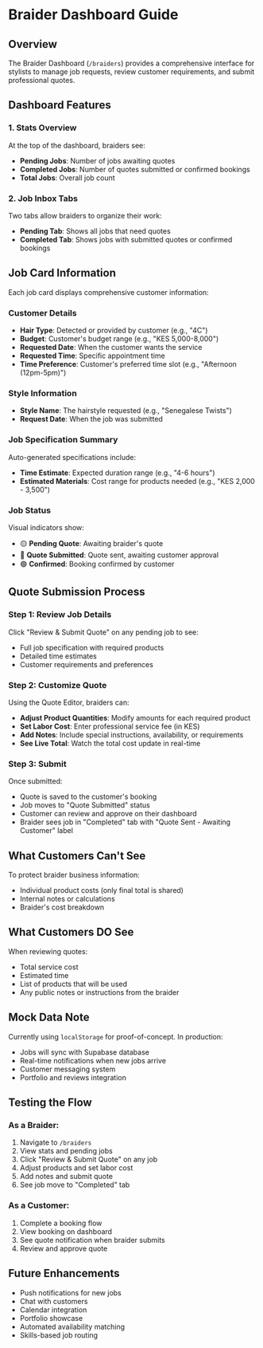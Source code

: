# Braider Dashboard Guide

## Overview

The Braider Dashboard (`/braiders`) provides a comprehensive interface for stylists to manage job requests, review customer requirements, and submit professional quotes.

## Dashboard Features

### 1. **Stats Overview**

At the top of the dashboard, braiders see:

- **Pending Jobs**: Number of jobs awaiting quotes
- **Completed Jobs**: Number of quotes submitted or confirmed bookings
- **Total Jobs**: Overall job count

### 2. **Job Inbox Tabs**

Two tabs allow braiders to organize their work:

- **Pending Tab**: Shows all jobs that need quotes
- **Completed Tab**: Shows jobs with submitted quotes or confirmed bookings

## Job Card Information

Each job card displays comprehensive customer information:

### Customer Details

- **Hair Type**: Detected or provided by customer (e.g., "4C")
- **Budget**: Customer's budget range (e.g., "KES 5,000-8,000")
- **Requested Date**: When the customer wants the service
- **Requested Time**: Specific appointment time
- **Time Preference**: Customer's preferred time slot (e.g., "Afternoon (12pm-5pm)")

### Style Information

- **Style Name**: The hairstyle requested (e.g., "Senegalese Twists")
- **Request Date**: When the job was submitted

### Job Specification Summary

Auto-generated specifications include:

- **Time Estimate**: Expected duration range (e.g., "4-6 hours")
- **Estimated Materials**: Cost range for products needed (e.g., "KES 2,000 - 3,500")

### Job Status

Visual indicators show:

- 🟡 **Pending Quote**: Awaiting braider's quote
- 🔵 **Quote Submitted**: Quote sent, awaiting customer approval
- 🟢 **Confirmed**: Booking confirmed by customer

## Quote Submission Process

### Step 1: Review Job Details

Click "Review & Submit Quote" on any pending job to see:

- Full job specification with required products
- Detailed time estimates
- Customer requirements and preferences

### Step 2: Customize Quote

Using the Quote Editor, braiders can:

- **Adjust Product Quantities**: Modify amounts for each required product
- **Set Labor Cost**: Enter professional service fee (in KES)
- **Add Notes**: Include special instructions, availability, or requirements
- **See Live Total**: Watch the total cost update in real-time

### Step 3: Submit

Once submitted:

- Quote is saved to the customer's booking
- Job moves to "Quote Submitted" status
- Customer can review and approve on their dashboard
- Braider sees job in "Completed" tab with "Quote Sent - Awaiting Customer" label

## What Customers Can't See

To protect braider business information:

- Individual product costs (only final total is shared)
- Internal notes or calculations
- Braider's cost breakdown

## What Customers DO See

When reviewing quotes:

- Total service cost
- Estimated time
- List of products that will be used
- Any public notes or instructions from the braider

## Mock Data Note

Currently using `localStorage` for proof-of-concept. In production:

- Jobs will sync with Supabase database
- Real-time notifications when new jobs arrive
- Customer messaging system
- Portfolio and reviews integration

## Testing the Flow

### As a Braider:

1. Navigate to `/braiders`
2. View stats and pending jobs
3. Click "Review & Submit Quote" on any job
4. Adjust products and set labor cost
5. Add notes and submit quote
6. See job move to "Completed" tab

### As a Customer:

1. Complete a booking flow
2. View booking on dashboard
3. See quote notification when braider submits
4. Review and approve quote

## Future Enhancements

- Push notifications for new jobs
- Chat with customers
- Calendar integration
- Portfolio showcase
- Automated availability matching
- Skills-based job routing
